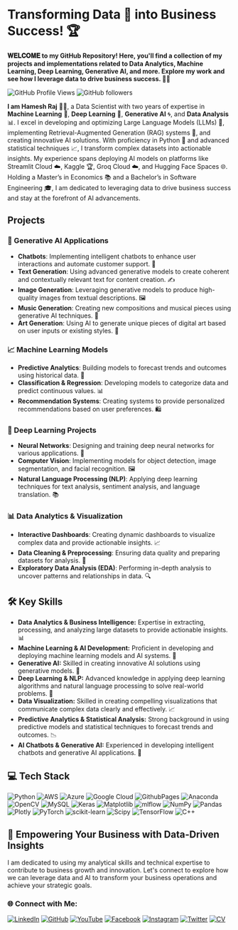 # Transforming Data 📜 into Business Success! 🏆

**𝐖𝐄𝐋𝐂𝐎𝐌𝐄 to my GitHub Repository! Here, you'll find a collection of my projects and implementations related to **Data Analytics**, **Machine Learning**, **Deep Learning**, **Generative AI**, and more. Explore my work and see how I leverage data to drive business success.
 👨‍💼**

![GitHub Profile Views](https://komarev.com/ghpvc/?username=mldatascientist23&color=green) ![GitHub followers](https://img.shields.io/github/followers/mldatascientist23?label=Follow&style=social)

**I am Hamesh Raj** 👨‍💻, a Data Scientist with two years of expertise in **Machine Learning** 🤖, **Deep Learning** 🧠, **Generative AI** 🌀, and **Data Analysis** 📊. I excel in developing and optimizing Large Language Models (LLMs) 💬, implementing Retrieval-Augmented Generation (RAG) systems 🔄, and creating innovative AI solutions. With proficiency in Python 🐍 and advanced statistical techniques 📈, I transform complex datasets into actionable insights. My experience spans deploying AI models on platforms like Streamlit Cloud ☁️, Kaggle 🏆, Groq Cloud ☁️, and Hugging Face Spaces 🌐. Holding a Master’s in Economics 📚 and a Bachelor’s in Software Engineering 🎓, I am dedicated to leveraging data to drive business success and stay at the forefront of AI advancements.

## Projects

### 🌟 Generative AI Applications
- **Chatbots**: Implementing intelligent chatbots to enhance user interactions and automate customer support. 🤖
- **Text Generation**: Using advanced generative models to create coherent and contextually relevant text for content creation. ✍️
- **Image Generation**: Leveraging generative models to produce high-quality images from textual descriptions. 🖼️
- **Music Generation**: Creating new compositions and musical pieces using generative AI techniques. 🎵
- **Art Generation**: Using AI to generate unique pieces of digital art based on user inputs or existing styles. 🎨

### 📈 Machine Learning Models
- **Predictive Analytics**: Building models to forecast trends and outcomes using historical data. 🔮
- **Classification & Regression**: Developing models to categorize data and predict continuous values. 📊
- **Recommendation Systems**: Creating systems to provide personalized recommendations based on user preferences. 🛍️

### 🧠 Deep Learning Projects
- **Neural Networks**: Designing and training deep neural networks for various applications. 🤖
- **Computer Vision**: Implementing models for object detection, image segmentation, and facial recognition. 🖼️
- **Natural Language Processing (NLP)**: Applying deep learning techniques for text analysis, sentiment analysis, and language translation. 📚

### 📊 Data Analytics & Visualization
- **Interactive Dashboards**: Creating dynamic dashboards to visualize complex data and provide actionable insights. 📈
- **Data Cleaning & Preprocessing**: Ensuring data quality and preparing datasets for analysis. 🧹
- **Exploratory Data Analysis (EDA)**: Performing in-depth analysis to uncover patterns and relationships in data. 🔍

## 🛠️ Key Skills
- **Data Analytics & Business Intelligence:** Expertise in extracting, processing, and analyzing large datasets to provide actionable insights. 📊
- **Machine Learning & AI Development:** Proficient in developing and deploying machine learning models and AI systems. 🤖
- **Generative AI:** Skilled in creating innovative AI solutions using generative models. 🧩
- **Deep Learning & NLP:** Advanced knowledge in applying deep learning algorithms and natural language processing to solve real-world problems. 🧠
- **Data Visualization:** Skilled in creating compelling visualizations that communicate complex data clearly and effectively. 📈
- **Predictive Analytics & Statistical Analysis:** Strong background in using predictive models and statistical techniques to forecast trends and outcomes. 📉
- **AI Chatbots & Generative AI:** Experienced in developing intelligent chatbots and generative AI applications. 🤖

## 💻 Tech Stack
![Python](https://img.shields.io/badge/python-3670A0?style=plastic&logo=python&logoColor=ffdd54) ![AWS](https://img.shields.io/badge/AWS-%23FF9900.svg?style=plastic&logo=amazon-aws&logoColor=white) ![Azure](https://img.shields.io/badge/azure-%230072C6.svg?style=plastic&logo=microsoftazure&logoColor=white) ![Google Cloud](https://img.shields.io/badge/GoogleCloud-%234285F4.svg?style=plastic&logo=google-cloud&logoColor=white) ![GithubPages](https://img.shields.io/badge/github%20pages-121013?style=plastic&logo=github&logoColor=white) ![Anaconda](https://img.shields.io/badge/Anaconda-%2344A833.svg?style=plastic&logo=anaconda&logoColor=white) ![OpenCV](https://img.shields.io/badge/opencv-%23white.svg?style=plastic&logo=opencv&logoColor=white) ![MySQL](https://img.shields.io/badge/mysql-4479A1.svg?style=plastic&logo=mysql&logoColor=white) ![Keras](https://img.shields.io/badge/Keras-%23D00000.svg?style=plastic&logo=Keras&logoColor=white) ![Matplotlib](https://img.shields.io/badge/Matplotlib-%23ffffff.svg?style=plastic&logo=Matplotlib&logoColor=black) ![mlflow](https://img.shields.io/badge/mlflow-%23d9ead3.svg?style=plastic&logo=numpy&logoColor=blue) ![NumPy](https://img.shields.io/badge/numpy-%23013243.svg?style=plastic&logo=numpy&logoColor=white) ![Pandas](https://img.shields.io/badge/pandas-%23150458.svg?style=plastic&logo=pandas&logoColor=white) ![Plotly](https://img.shields.io/badge/Plotly-%233F4F75.svg?style=plastic&logo=plotly&logoColor=white) ![PyTorch](https://img.shields.io/badge/PyTorch-%23EE4C2C.svg?style=plastic&logo=PyTorch&logoColor=white) ![scikit-learn](https://img.shields.io/badge/scikit--learn-%23F7931E.svg?style=plastic&logo=scikit-learn&logoColor=white) ![Scipy](https://img.shields.io/badge/SciPy-%230C55A5.svg?style=plastic&logo=scipy&logoColor=%white) ![TensorFlow](https://img.shields.io/badge/TensorFlow-%23FF6F00.svg?style=plastic&logo=TensorFlow&logoColor=white) ![C++](https://img.shields.io/badge/c++-%2300599C.svg?style=plastic&logo=c%2B%2B&logoColor=white)

## 🚀 Empowering Your Business with Data-Driven Insights
I am dedicated to using my analytical skills and technical expertise to contribute to business growth and innovation. Let's connect to explore how we can leverage data and AI to transform your business operations and achieve your strategic goals.

### 🌐 Connect with Me:

[![LinkedIn](https://img.shields.io/badge/LinkedIn-0077B5?style=for-the-badge&logo=linkedin&logoColor=white)](https://www.linkedin.com/in/datascientisthameshraj/)
[![GitHub](https://img.shields.io/badge/GitHub-181717?style=for-the-badge&logo=github&logoColor=white)](https://github.com/mldatascientist23)
[![YouTube](https://img.shields.io/badge/YouTube-FF0000?style=for-the-badge&logo=youtube&logoColor=white)](https://www.youtube.com/@TheDigitalWordsmith)
[![Facebook](https://img.shields.io/badge/Facebook-1877F2?style=for-the-badge&logo=facebook&logoColor=white)](https://web.facebook.com/rajoad)
[![Instagram](https://img.shields.io/badge/Instagram-E4405F?style=for-the-badge&logo=instagram&logoColor=white)](https://www.instagram.com/hameshrajoad/)
[![Twitter](https://img.shields.io/badge/Twitter-1DA1F2?style=for-the-badge&logo=twitter&logoColor=white)](https://twitter.com/DataScientist27)
[![CV](https://img.shields.io/badge/Download_CV-FFD700?style=for-the-badge&logo=googledrive&logoColor=white)](https://drive.google.com/file/d/1wngMNHLfop4oF75oB4bqZfUT62CixbMJ/view?usp=sharing)
